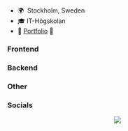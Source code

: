* 🌍  Stockholm, Sweden
* 🎓  IT-Högskolan
* 💼  [Portfolio](https://yanru.netlify.app/) 🔗

### Frontend

### Backend


### Other


### Socials

<p align="center">
  <a href="https://skillicons.dev">
    <img src="https://skillicons.dev/icons?i=Linkedin" />
  </a>
</p>
